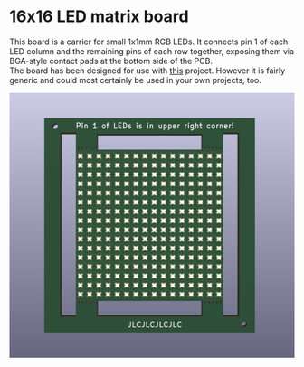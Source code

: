 16x16 LED matrix board
======================

This board is a carrier for small 1x1mm RGB LEDs. It connects pin 1 of
each LED column and the remaining pins of each row together, exposing them
via BGA-style contact pads at the bottom side of the PCB.  
The board has been designed for use with
[this](https://github.com/TobleMiner/RGB-led-nametag) project. However it
is fairly generic and could most certainly be used in your own projects,
too.

![Screenshot of PCB top side](/assets/pcb_top.png)
